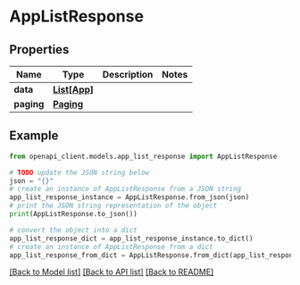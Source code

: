 # AppListResponse


## Properties

Name | Type | Description | Notes
------------ | ------------- | ------------- | -------------
**data** | [**List[App]**](App.md) |  | 
**paging** | [**Paging**](Paging.md) |  | 

## Example

```python
from openapi_client.models.app_list_response import AppListResponse

# TODO update the JSON string below
json = "{}"
# create an instance of AppListResponse from a JSON string
app_list_response_instance = AppListResponse.from_json(json)
# print the JSON string representation of the object
print(AppListResponse.to_json())

# convert the object into a dict
app_list_response_dict = app_list_response_instance.to_dict()
# create an instance of AppListResponse from a dict
app_list_response_from_dict = AppListResponse.from_dict(app_list_response_dict)
```
[[Back to Model list]](../README.md#documentation-for-models) [[Back to API list]](../README.md#documentation-for-api-endpoints) [[Back to README]](../README.md)


